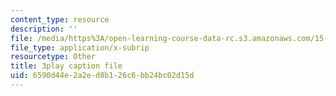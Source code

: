 ```yaml
---
content_type: resource
description: ''
file: /media/https%3A/open-learning-course-data-rc.s3.amazonaws.com/15-071-the-analytics-edge-spring-2017/6590d44e2a2ed8b126c6bb24bc02d15d_9lMOz_7bIGU.srt
file_type: application/x-subrip
resourcetype: Other
title: 3play caption file
uid: 6590d44e-2a2e-d8b1-26c6-bb24bc02d15d
---
```

